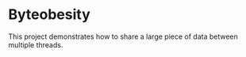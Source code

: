 # Byteobesity

This project demonstrates how to share a large piece of data between multiple threads.